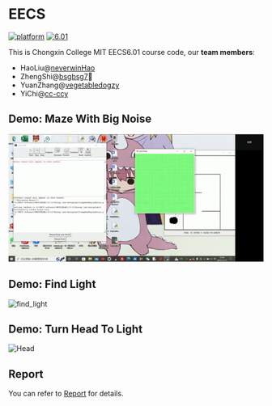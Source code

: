 # EECS
[![platform](https://img.shields.io/badge/Platform-Python-blue.svg)](https://www.python.org/) [![6.01](https://img.shields.io/badge/MIT-EECS6.01-green.svg)](https://ocw.mit.edu/courses/electrical-engineering-and-computer-science/6-01sc-introduction-to-electrical-engineering-and-computer-science-i-spring-2011/)

This is Chongxin College MIT EECS6.01 course code, our **team members**:

- HaoLiu@[neverwinHao](https://github.com/neverwinHao)
- ZhengShi@[bsgbsg7](https://github.com/bsgbsg7)🫠
- YuanZhang@[vegetabledogzy](https://github.com/vegetabledogzy)
- YiChi@[cc-ccy](https://github.com/cc-ccy)

## Demo: Maze With Big Noise

![maze](https://github.com/neverwinHao/EECS/blob/main/Demo/maze.gif)

## Demo:  Find Light

![find_light](https://github.com/neverwinHao/EECS/blob/main/Demo/find_light.gif)

## Demo: Turn Head To Light

![Head](https://github.com/neverwinHao/EECS/blob/main/Demo/head%20Turn%20toward%20the%20light.gif)

## Report

You can refer to [Report](https://github.com/neverwinHao/EECS/tree/main/Report) for details.
